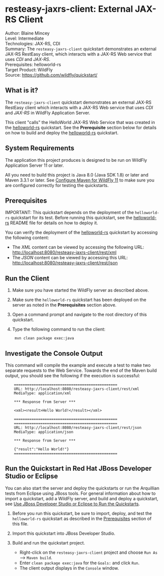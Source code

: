 # resteasy-jaxrs-client: External JAX-RS Client

Author: Blaine Mincey  
Level: Intermediate  
Technologies: JAX-RS, CDI  
Summary: The `resteasy-jaxrs-client` quickstart demonstrates an external JAX-RS RestEasy client, which interacts with a JAX-RS Web service that uses *CDI* and *JAX-RS*.  
Prerequisites: helloworld-rs  
Target Product: WildFly  
Source: <https://github.com/wildfly/quickstart/>  

## What is it?

The `resteasy-jaxrs-client` quickstart demonstrates an external JAX-RS RestEasy client which interacts with a JAX-RS Web service that uses *CDI* and *JAX-RS*
in WildFly Application Server.

This client "calls" the HelloWorld JAX-RS Web Service that was created in the [helloworld-rs](../helloworld-rs/README.md) quickstart. See the **Prerequisite** section below for details on how to build and deploy the [helloworld-rs](../helloworld-rs/README.md) quickstart.


## System Requirements

The application this project produces is designed to be run on WildFly Application Server 11 or later.

All you need to build this project is Java 8.0 (Java SDK 1.8) or later and Maven 3.3.1 or later. See [Configure Maven for WildFly 11](https://github.com/jboss-developer/jboss-developer-shared-resources/blob/master/guides/CONFIGURE_MAVEN_JBOSS_EAP7.md#configure-maven-to-build-and-deploy-the-quickstarts) to make sure you are configured correctly for testing the quickstarts.


## Prerequisites

IMPORTANT: This quickstart depends on the deployment of the `helloworld-rs` quickstart for its test. Before running this quickstart, see the [helloworld-rs](../helloworld-rs/README.md)  README file for details on how to deploy it.

You can verify the deployment of the [helloworld-rs](../helloworld-rs/README.md) quickstart by accessing the following content:

* The *XML* content can be viewed by accessing the following URL: <http://localhost:8080/resteasy-jaxrs-client/rest/xml>
* The *JSON* content can be viewed by accessing this URL: <http://localhost:8080/resteasy-jaxrs-client/rest/json>



## Run the Client

1. Make sure you have started the WildFly server as described above.
2. Make sure the `helloworld-rs` quickstart has been deployed on the server as noted in the **Prerequisites** section above.
3. Open a command prompt and navigate to the root directory of this quickstart.
4. Type the following command to run the client:

        mvn clean package exec:java

## Investigate the Console Output

This command will compile the example and execute a test to make two separate requests to the Web Service.  Towards the end of the Maven build output, you
should see the following if the execution is successful:

        ===============================================
        URL: http://localhost:8080/resteasy-jaxrs-client/rest/xml
        MediaType: application/xml

        *** Response from Server ***

        <xml><result>Hello World!</result></xml>

        ===============================================
        ===============================================
        URL: http://localhost:8080/resteasy-jaxrs-client/rest/json
        MediaType: application/json

        *** Response from Server ***

        {"result":"Hello World!"}
        ===============================================

## Run the Quickstart in Red Hat JBoss Developer Studio or Eclipse

You can also start the server and deploy the quickstarts or run the Arquillian tests from Eclipse using JBoss tools. For general information about how to import a quickstart, add a WildFly server, and build and deploy a quickstart, see [Use JBoss Developer Studio or Eclipse to Run the Quickstarts](https://github.com/jboss-developer/jboss-developer-shared-resources/blob/master/guides/USE_JBDS.md#use-jboss-developer-studio-or-eclipse-to-run-the-quickstarts).

1. Before you run this quickstart, be sure to import, deploy, and test the `helloworld-rs` quickstart as described in the [Prerequisites](#prerequisites) section of this file.

2. Import this quickstart into JBoss Developer Studio.

3. Build and run the quickstart project.
    * Right-click on the `resteasy-jaxrs-client` project and choose `Run As` --> `Maven build`.
    * Enter `clean package exec:java` for the `Goals:` and click `Run`.
    * The client output displays in the `Console` window.

